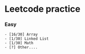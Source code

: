 Leetcode practice
===


### Easy

```
- [16/30] Array
- [1/30] Linked List
- [1/30] Math
- [?] Other....
```